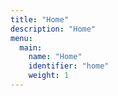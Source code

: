 ```yaml
---
title: "Home"
description: "Home"
menu:
  main:
    name: "Home"
    identifier: "home"
    weight: 1
---
```

